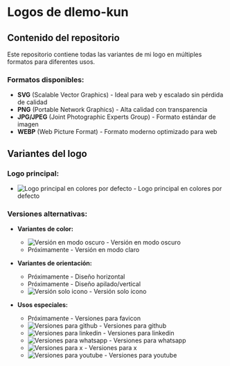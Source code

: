 # Logos de dlemo-kun 

## Contenido del repositorio  

Este repositorio contiene todas las variantes de mi logo en múltiples formatos para diferentes usos.  

### Formatos disponibles:  
- **SVG** (Scalable Vector Graphics) - Ideal para web y escalado sin pérdida de calidad  
- **PNG** (Portable Network Graphics) - Alta calidad con transparencia  
- **JPG/JPEG** (Joint Photographic Experts Group) - Formato estándar de imagen  
- **WEBP** (Web Picture Format) - Formato moderno optimizado para web  

## Variantes del logo  

### Logo principal:  
- ![Logo principal en colores por defecto](dlemo-kun_logo.png) - Logo principal en colores por defecto  

### Versiones alternativas:  
- **Variantes de color:**  
  - ![Versión en modo oscuro](dlemo-kun_logo.png) - Versión en modo oscuro  
  - Próximamente - Versión en modo claro  

- **Variantes de orientación:**  
  - Próximamente - Diseño horizontal  
  - Próximamente - Diseño apilado/vertical  
  - ![Versión solo icono](dlemo-kun_logo.png) - Versión solo icono  

- **Usos especiales:**  
  - Próximamente - Versiones para favicon
  - ![Versiones para github](dlemo-kun_logo_github.png) - Versiones para github
  - ![Versiones para linkedin](dlemo-kun_logo_linkedin.png) - Versiones para linkedin
  - ![Versiones para whatsapp](dlemo-kun_logo_whatsapp.png) - Versiones para whatsapp
  - ![Versiones para x](dlemo-kun_logo_x.png) - Versiones para x
  - ![Versiones para youtube](dlemo-kun_logo_youtube.png) - Versiones para youtube